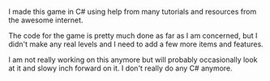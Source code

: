 I made this game in C# using help from many tutorials and resources from the awesome internet.

The code for the game is pretty much done as far as I am concerned, but
I didn't make any real levels and I need to add a few more items and features.

I am not really working on this anymore but will probably occasionally look at it and slowy inch forward on
it. I don't really do any C# anymore.